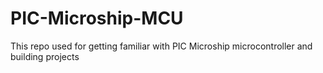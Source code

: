 # PIC-Microship-MCU
This repo used for getting familiar with PIC Microship microcontroller and building projects
